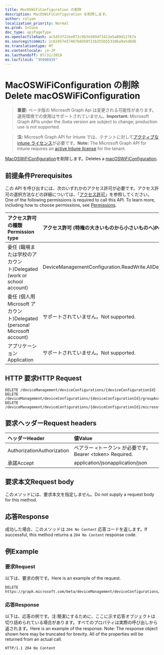```yaml
---
title: MacOSWiFiConfiguration の削除
description: MacOSWiFiConfiguration を削除します。
author: rolyon
localization_priority: Normal
ms.prod: Intune
doc_type: apiPageType
ms.openlocfilehash: ac5453f22ea972c9b3e5094f3413e5a89d12767e
ms.sourcegitcommit: 2c62457e57467b8d50f21b255b553106a9a5d8d6
ms.translationtype: MT
ms.contentlocale: ja-JP
ms.lasthandoff: 07/31/2019
ms.locfileid: "35946935"
---
```

# <a name="delete-macoswificonfiguration"></a><span data-ttu-id="1ff0e-103">MacOSWiFiConfiguration の削除</span><span class="sxs-lookup"><span data-stu-id="1ff0e-103">Delete macOSWiFiConfiguration</span></span>

> <span data-ttu-id="1ff0e-104">**重要:** ベータ版の Microsoft Graph Api は変更される可能性があります。運用環境での使用はサポートされていません。</span><span class="sxs-lookup"><span data-stu-id="1ff0e-104">**Important:** Microsoft Graph APIs under the /beta version are subject to change; production use is not supported.</span></span>

> <span data-ttu-id="1ff0e-105">**注:** Microsoft Graph API for Intune では、テナントに対して[アクティブな intune ライセンス](https://go.microsoft.com/fwlink/?linkid=839381)が必要です。</span><span class="sxs-lookup"><span data-stu-id="1ff0e-105">**Note:** The Microsoft Graph API for Intune requires an [active Intune license](https://go.microsoft.com/fwlink/?linkid=839381) for the tenant.</span></span>

<span data-ttu-id="1ff0e-106">[MacOSWiFiConfiguration](../resources/intune-deviceconfig-macoswificonfiguration.md)を削除します。</span><span class="sxs-lookup"><span data-stu-id="1ff0e-106">Deletes a [macOSWiFiConfiguration](../resources/intune-deviceconfig-macoswificonfiguration.md).</span></span>

## <a name="prerequisites"></a><span data-ttu-id="1ff0e-107">前提条件</span><span class="sxs-lookup"><span data-stu-id="1ff0e-107">Prerequisites</span></span>
<span data-ttu-id="1ff0e-p101">この API を呼び出すには、次のいずれかのアクセス許可が必要です。アクセス許可の選択方法などの詳細については、「[アクセス許可](/graph/permissions-reference)」を参照してください。</span><span class="sxs-lookup"><span data-stu-id="1ff0e-p101">One of the following permissions is required to call this API. To learn more, including how to choose permissions, see [Permissions](/graph/permissions-reference).</span></span>

|<span data-ttu-id="1ff0e-110">アクセス許可の種類</span><span class="sxs-lookup"><span data-stu-id="1ff0e-110">Permission type</span></span>|<span data-ttu-id="1ff0e-111">アクセス許可 (特権の大きいものから小さいものへ)</span><span class="sxs-lookup"><span data-stu-id="1ff0e-111">Permissions (from most to least privileged)</span></span>|
|:---|:---|
|<span data-ttu-id="1ff0e-112">委任 (職場または学校のアカウント)</span><span class="sxs-lookup"><span data-stu-id="1ff0e-112">Delegated (work or school account)</span></span>|<span data-ttu-id="1ff0e-113">DeviceManagementConfiguration.ReadWrite.All</span><span class="sxs-lookup"><span data-stu-id="1ff0e-113">DeviceManagementConfiguration.ReadWrite.All</span></span>|
|<span data-ttu-id="1ff0e-114">委任 (個人用 Microsoft アカウント)</span><span class="sxs-lookup"><span data-stu-id="1ff0e-114">Delegated (personal Microsoft account)</span></span>|<span data-ttu-id="1ff0e-115">サポートされていません。</span><span class="sxs-lookup"><span data-stu-id="1ff0e-115">Not supported.</span></span>|
|<span data-ttu-id="1ff0e-116">アプリケーション</span><span class="sxs-lookup"><span data-stu-id="1ff0e-116">Application</span></span>|<span data-ttu-id="1ff0e-117">サポートされていません。</span><span class="sxs-lookup"><span data-stu-id="1ff0e-117">Not supported.</span></span>|

## <a name="http-request"></a><span data-ttu-id="1ff0e-118">HTTP 要求</span><span class="sxs-lookup"><span data-stu-id="1ff0e-118">HTTP Request</span></span>
<!-- {
  "blockType": "ignored"
}
-->
``` http
DELETE /deviceManagement/deviceConfigurations/{deviceConfigurationId}
DELETE /deviceManagement/deviceConfigurations/{deviceConfigurationId}/groupAssignments/{deviceConfigurationGroupAssignmentId}/deviceConfiguration
DELETE /deviceManagement/deviceConfigurations/{deviceConfigurationId}/microsoft.graph.windowsDomainJoinConfiguration/networkAccessConfigurations/{deviceConfigurationId}
```

## <a name="request-headers"></a><span data-ttu-id="1ff0e-119">要求ヘッダー</span><span class="sxs-lookup"><span data-stu-id="1ff0e-119">Request headers</span></span>
|<span data-ttu-id="1ff0e-120">ヘッダー</span><span class="sxs-lookup"><span data-stu-id="1ff0e-120">Header</span></span>|<span data-ttu-id="1ff0e-121">値</span><span class="sxs-lookup"><span data-stu-id="1ff0e-121">Value</span></span>|
|:---|:---|
|<span data-ttu-id="1ff0e-122">Authorization</span><span class="sxs-lookup"><span data-stu-id="1ff0e-122">Authorization</span></span>|<span data-ttu-id="1ff0e-123">ベアラー &lt;トークン&gt; が必要です。</span><span class="sxs-lookup"><span data-stu-id="1ff0e-123">Bearer &lt;token&gt; Required.</span></span>|
|<span data-ttu-id="1ff0e-124">承諾</span><span class="sxs-lookup"><span data-stu-id="1ff0e-124">Accept</span></span>|<span data-ttu-id="1ff0e-125">application/json</span><span class="sxs-lookup"><span data-stu-id="1ff0e-125">application/json</span></span>|

## <a name="request-body"></a><span data-ttu-id="1ff0e-126">要求本文</span><span class="sxs-lookup"><span data-stu-id="1ff0e-126">Request body</span></span>
<span data-ttu-id="1ff0e-127">このメソッドには、要求本文を指定しません。</span><span class="sxs-lookup"><span data-stu-id="1ff0e-127">Do not supply a request body for this method.</span></span>

## <a name="response"></a><span data-ttu-id="1ff0e-128">応答</span><span class="sxs-lookup"><span data-stu-id="1ff0e-128">Response</span></span>
<span data-ttu-id="1ff0e-129">成功した場合、このメソッドは `204 No Content` 応答コードを返します。</span><span class="sxs-lookup"><span data-stu-id="1ff0e-129">If successful, this method returns a `204 No Content` response code.</span></span>

## <a name="example"></a><span data-ttu-id="1ff0e-130">例</span><span class="sxs-lookup"><span data-stu-id="1ff0e-130">Example</span></span>

### <a name="request"></a><span data-ttu-id="1ff0e-131">要求</span><span class="sxs-lookup"><span data-stu-id="1ff0e-131">Request</span></span>
<span data-ttu-id="1ff0e-132">以下は、要求の例です。</span><span class="sxs-lookup"><span data-stu-id="1ff0e-132">Here is an example of the request.</span></span>
``` http
DELETE https://graph.microsoft.com/beta/deviceManagement/deviceConfigurations/{deviceConfigurationId}
```

### <a name="response"></a><span data-ttu-id="1ff0e-133">応答</span><span class="sxs-lookup"><span data-stu-id="1ff0e-133">Response</span></span>
<span data-ttu-id="1ff0e-p102">以下は、応答の例です。注:簡潔にするために、ここに示す応答オブジェクトは切り詰められている場合があります。すべてのプロパティは実際の呼び出しから返されます。</span><span class="sxs-lookup"><span data-stu-id="1ff0e-p102">Here is an example of the response. Note: The response object shown here may be truncated for brevity. All of the properties will be returned from an actual call.</span></span>
``` http
HTTP/1.1 204 No Content
```





